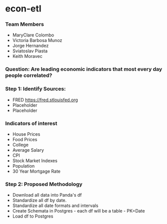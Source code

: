 # econ-etl
### Team Members
* MaryClare Colombo
* Victoria Barbosa Munoz
* Jorge Hernandez
* Sviatoslav Piasta
* Keith Moravec

### Question:  Are leading economic indicators that most every day people correlated?  

### Step 1:  Identify Sources:
* FRED  https://fred.stlouisfed.org
* Placeholder
* Placeholder

### Indicators of interest
* House Prices
* Food Prices
* College
* Average Salary
* CPI
* Stock Market Indexes
* Population
* 30 Year Mortgage Rate

### Step 2:  Proposed Methodology
* Download all data into Panda's df 
* Standardize all df by date.
* Standardize all date formats and intervals
* Create Schemata in Postgres - each df will be a table - PK=Date 
* Load df to Postgres